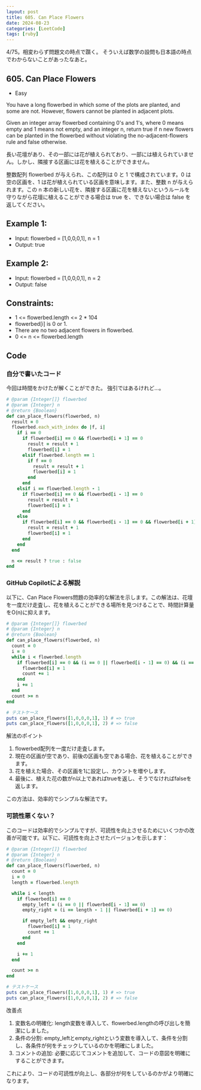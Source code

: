 ```yaml
---
layout: post
title: 605. Can Place Flowers
date: 2024-08-23
categories: [LeetCode]
tags: [ruby]
---
```


4/75。相変わらず問題文の時点で躓く。
そういえば数学の設問も日本語の時点でわからないことがあったなあと。

## 605. Can Place Flowers
- Easy

You have a long flowerbed in which some of the plots are planted, and some are not. However, flowers cannot be planted in adjacent plots.

Given an integer array flowerbed containing 0's and 1's, where 0 means empty and 1 means not empty, and an integer n, return true if n new flowers can be planted in the flowerbed without violating the no-adjacent-flowers rule and false otherwise.

長い花壇があり、その一部には花が植えられており、一部には植えられていません。しかし、隣接する区画には花を植えることができません。

整数配列 flowerbed が与えられ、この配列は 0 と 1 で構成されています。0 は空の区画を、1 は花が植えられている区画を意味します。また、整数 n が与えられます。この n 本の新しい花を、隣接する区画に花を植えないというルールを守りながら花壇に植えることができる場合は true を、できない場合は false を返してください。

## Example 1:
- Input: flowerbed = [1,0,0,0,1], n = 1
- Output: true

## Example 2:
- Input: flowerbed = [1,0,0,0,1], n = 2
- Output: false

## Constraints:
- 1 <= flowerbed.length <= 2 * 104
- flowerbed[i] is 0 or 1.
- There are no two adjacent flowers in flowerbed.
- 0 <= n <= flowerbed.length

## Code

### 自分で書いたコード
今回は時間をかけたが解くことができた。
強引ではあるけれど...。

```ruby
# @param {Integer[]} flowerbed
# @param {Integer} n
# @return {Boolean}
def can_place_flowers(flowerbed, n)
  result = 0
  flowerbed.each_with_index do |f, i|
    if i == 0
      if flowerbed[i] == 0 && flowerbed[i + 1] == 0
        result = result + 1
        flowerbed[i] = 1
      elsif flowerbed.length == 1
        if f == 0
          result = result + 1
          flowerbed[i] = 1
        end
      end
    elsif i == flowerbed.length - 1
      if flowerbed[i] == 0 && flowerbed[i - 1] == 0
        result = result + 1
        flowerbed[i] = 1
      end
    else
      if flowerbed[i] == 0 && flowerbed[i - 1] == 0 && flowerbed[i + 1] ==0
        result = result + 1
        flowerbed[i] = 1
      end
    end
  end

  n <= result ? true : false
end
```

### GitHub Copilotによる解説

以下に、Can Place Flowers問題の効率的な解法を示します。この解法は、花壇を一度だけ走査し、花を植えることができる場所を見つけることで、時間計算量をO(n)に抑えます。

```ruby
# @param {Integer[]} flowerbed
# @param {Integer} n
# @return {Boolean}
def can_place_flowers(flowerbed, n)
  count = 0
  i = 0
  while i < flowerbed.length
    if flowerbed[i] == 0 && (i == 0 || flowerbed[i - 1] == 0) && (i == flowerbed.length - 1 || flowerbed[i + 1] == 0)
      flowerbed[i] = 1
      count += 1
    end
    i += 1
  end
  count >= n
end

# テストケース
puts can_place_flowers([1,0,0,0,1], 1) # => true
puts can_place_flowers([1,0,0,0,1], 2) # => false
```

解法のポイント
1. flowerbed配列を一度だけ走査します。
2. 現在の区画が空であり、前後の区画も空である場合、花を植えることができます。
3. 花を植えた場合、その区画を1に設定し、カウントを増やします。
4. 最後に、植えた花の数がn以上であればtrueを返し、そうでなければfalseを返します。

この方法は、効率的でシンプルな解法です。

### 可読性悪くない？

このコードは効率的でシンプルですが、可読性を向上させるためにいくつかの改善が可能です。以下に、可読性を向上させたバージョンを示します：

```ruby
# @param {Integer[]} flowerbed
# @param {Integer} n
# @return {Boolean}
def can_place_flowers(flowerbed, n)
  count = 0
  i = 0
  length = flowerbed.length

  while i < length
    if flowerbed[i] == 0
      empty_left = (i == 0 || flowerbed[i - 1] == 0)
      empty_right = (i == length - 1 || flowerbed[i + 1] == 0)

      if empty_left && empty_right
        flowerbed[i] = 1
        count += 1
      end
    end

    i += 1
  end

  count >= n
end

# テストケース
puts can_place_flowers([1,0,0,0,1], 1) # => true
puts can_place_flowers([1,0,0,0,1], 2) # => false
```

改善点
1. 変数名の明確化: length変数を導入して、flowerbed.lengthの呼び出しを簡潔にしました。
2. 条件の分割: empty_leftとempty_rightという変数を導入して、条件を分割し、各条件が何をチェックしているのかを明確にしました。
3. コメントの追加: 必要に応じてコメントを追加して、コードの意図を明確にすることができます。

これにより、コードの可読性が向上し、各部分が何をしているのかがより明確になります。